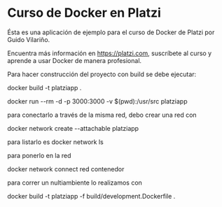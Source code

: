 # Curso de Docker en Platzi

Ésta es una aplicación de ejemplo para el curso de Docker de Platzi por Guido
Vilariño.

Encuentra más información en https://platzi.com, suscríbete al curso y aprende
a usar Docker de manera profesional.

Para hacer construcción del proyecto con build se debe ejecutar:

docker build -t platziapp .

docker run --rm -d -p 3000:3000 -v $(pwd):/usr/src platziapp 

para conectarlo a través de la misma red, debo crear una red con 

docker network create --attachable platziapp

para listarlo es docker network ls

para ponerlo en la red 

docker network connect red contenedor

para correr un nultiambiente lo realizamos con

docker build -t platziapp -f build/development.Dockerfile .
